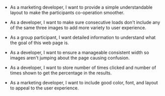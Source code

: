 - As a marketing developer, I want to provide a simple understandable layout to make the participants co-operation smoother.

- As a developer, I want to make sure consecutive loads don't include any of the same three images to add more variety to user experience.

- As a group participant, I want detailed information to understand what the goal of this web page is.

- As a developer, I want to ensure a manageable consistent width so images aren't jumping about the page causing confusion.

- As a developer, I want to store number of times clicked and number of times shown to get the percentage in the results.

- As a marketing developer, I want to include good color, font, and layout to appeal to the user experience.
